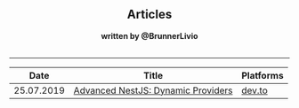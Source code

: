 <div style="text-align: center;">
  <h2>Articles</h2>
  <strong>written by @BrunnerLivio</strong>
</div>
<br />

----

| Date | Title | Platforms |
|------|-------|-----------|
| 25.07.2019 | [Advanced NestJS: Dynamic Providers](articles/advanced-nestjs-dynamic-providers.md) | [dev.to](https://dev.to/nestjs/advanced-nestjs-dynamic-providers-1ee)